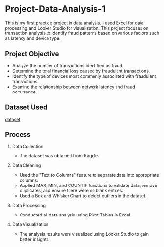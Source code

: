 # Project-Data-Analysis-1
This is my first practice project in data analysis. I used Excel for data processing and Looker Studio for visualization. This project focuses on transaction analysis to identify fraud patterns based on various factors such as latency and device type.

## Project Objective
- Analyze the number of transactions identified as fraud.
- Determine the total financial loss caused by fraudulent transactions.
- Identify the type of devices most commonly associated with fraudulent transactions.
- Examine the relationship between network latency and fraud occurrence.

## Dataset Used
<a href="https://github.com/elangherama/Project-Data-Analysis-1/blob/main/transaction_data.csv">dataset<a/>

## Process
1. Data Collection
   - The dataset was obtained from Kaggle.
     
2. Data Cleaning
   - Used the "Text to Columns" feature to separate data into appropriate columns.
   - Applied MAX, MIN, and COUNTIF functions to validate data, remove duplicates, and ensure there were no blank entries.
   - Used a Box and Whisker Chart to detect outliers in the dataset.

3. Data Processing
   - Conducted all data analysis using Pivot Tables in Excel.
     
4. Data Visualization
   - The analysis results were visualized using Looker Studio to gain better insights.
